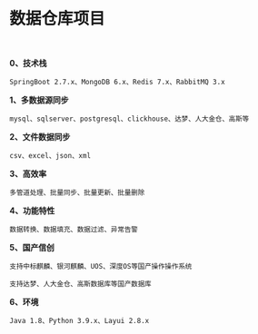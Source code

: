 
# 数据仓库项目

<br>

**0、技术栈**
    
    SpringBoot 2.7.x、MongoDB 6.x、Redis 7.x、RabbitMQ 3.x

**1、多数据源同步**

    mysql、sqlserver、postgresql、clickhouse、达梦、人大金仓、高斯等

**2、文件数据同步**

    csv、excel、json、xml

**3、高效率**

    多管道处理、批量同步、批量更新、批量删除

**4、功能特性**

    数据转换、数据填充、数据过滤、异常告警

**5、国产信创**

    支持中标麒麟、银河麒麟、UOS、深度OS等国产操作操作系统

    支持达梦、人大金仓、高斯数据库等国产数据库


**6、环境**

    Java 1.8、Python 3.9.x、Layui 2.8.x



